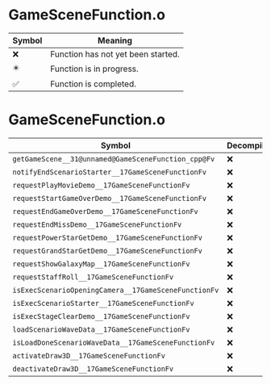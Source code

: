 # GameSceneFunction.o
| Symbol | Meaning 
| ------------- | ------------- 
| :x: | Function has not yet been started. 
| :eight_pointed_black_star: | Function is in progress. 
| :white_check_mark: | Function is completed. 


# GameSceneFunction.o
| Symbol | Decompiled? |
| ------------- | ------------- |
| `getGameScene__31@unnamed@GameSceneFunction_cpp@Fv` | :x: |
| `notifyEndScenarioStarter__17GameSceneFunctionFv` | :x: |
| `requestPlayMovieDemo__17GameSceneFunctionFv` | :x: |
| `requestStartGameOverDemo__17GameSceneFunctionFv` | :x: |
| `requestEndGameOverDemo__17GameSceneFunctionFv` | :x: |
| `requestEndMissDemo__17GameSceneFunctionFv` | :x: |
| `requestPowerStarGetDemo__17GameSceneFunctionFv` | :x: |
| `requestGrandStarGetDemo__17GameSceneFunctionFv` | :x: |
| `requestShowGalaxyMap__17GameSceneFunctionFv` | :x: |
| `requestStaffRoll__17GameSceneFunctionFv` | :x: |
| `isExecScenarioOpeningCamera__17GameSceneFunctionFv` | :x: |
| `isExecScenarioStarter__17GameSceneFunctionFv` | :x: |
| `isExecStageClearDemo__17GameSceneFunctionFv` | :x: |
| `loadScenarioWaveData__17GameSceneFunctionFv` | :x: |
| `isLoadDoneScenarioWaveData__17GameSceneFunctionFv` | :x: |
| `activateDraw3D__17GameSceneFunctionFv` | :x: |
| `deactivateDraw3D__17GameSceneFunctionFv` | :x: |
